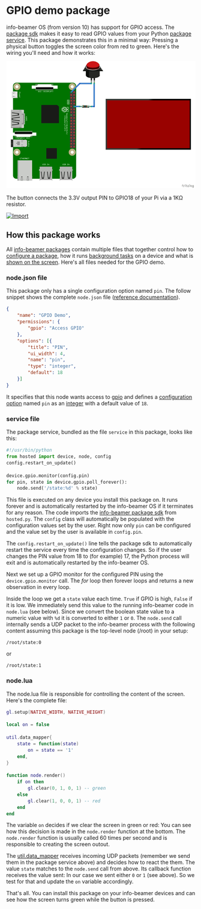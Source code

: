 # GPIO demo package

info-beamer OS (from version 10) has support for GPIO access. The
[package sdk](https://github.com/info-beamer/package-sdk)
makes it easy to read GPIO values from your Python
[package service](https://info-beamer.com/doc/package-services).
This package demonstrates this in a minimal way: Pressing a
physical button toggles the screen color from red to green.
Here's the wiring you'll need and how it works:

![Wiring](gpio18-button.gif)

The button connects the 3.3V output PIN to GPIO18 of your Pi
via a 1KΩ resistor.

[![Import](https://cdn.infobeamer.com/s/img/import.png)](https://info-beamer.com/use?url=https://github.com/info-beamer/package-gpio-demo)

## How this package works

All
[info-beamer packages](https://info-beamer.com/doc/building-packages)
contain multiple files that together control
how to
[configure a package](https://info-beamer.com/doc/package-reference#nodejson),
how it runs
[background tasks](https://info-beamer.com/doc/package-services)
on a device and what is
[shown on the screen](https://info-beamer.com/doc/info-beamer).
Here's all files needed for the GPIO demo.

### node.json file

This package only has a single configuration option named `pin`.
The follow snippet shows the complete
`node.json` file ([reference documentation](https://info-beamer.com/doc/package-reference#nodejson)).

```json
{
    "name": "GPIO Demo",
    "permissions": {
        "gpio": "Access GPIO"
    },
    "options": [{
        "title": "PIN",
        "ui_width": 4,
        "name": "pin",
        "type": "integer",
        "default": 18
    }]
}
```

It specifies that this node wants access to 
[gpio](https://info-beamer.com/doc/package-reference#nodepermissions)
and defines a
[configuration option](https://info-beamer.com/doc/package-reference#options)
named `pin` as an
[integer](https://info-beamer.com/doc/package-reference#optioninteger)
with a default value of `18`.

### service file

The package service, bundled as the file `service` in this package,
looks like this:

```python
#!/usr/bin/python
from hosted import device, node, config
config.restart_on_update()

device.gpio.monitor(config.pin)
for pin, state in device.gpio.poll_forever():
    node.send('/state:%d' % state)
```

This file is executed on any device you install this package on. It
runs forever and is automatically restarted by the info-beamer OS
if it terminates for any reason.
The code imports the
[info-beamer package sdk](https://github.com/info-beamer/package-sdk)
from `hosted.py`. The `config` class will automatically be populated with
the configuration values set by the user. Right now only `pin` can be
configured and the value set by the user is available in `config.pin`.

The `config.restart_on_update()` line tells the package sdk to
automatically restart the service every time the configuration changes.
So if the user changes the PIN value from 18 to (for example) 17, the
Python process will exit and is automatically restarted by the
info-beamer OS.

Next we set up a GPIO monitor for the configured PIN using the
`device.gpio.monitor` call. The _for_ loop then forever loops and
returns a new observation in every loop.

Inside the loop we get a `state` value each time. `True` if GPIO is
high, `False` if it is low. We immediately send this value to the
running info-beamer code in `node.lua` (see below). Since we convert
the boolean state value to a numeric value with `%d` it is converted
to either `1` or `0`. The `node.send` call internally sends a UDP packet
to the info-beamer process with the following content assuming this
package is the top-level node (/root) in your setup:

```
/root/state:0
```
or
```
/root/state:1
```

### node.lua

The node.lua file is responsible for controlling the content of the screen.
Here's the complete file:

```lua
gl.setup(NATIVE_WIDTH, NATIVE_HEIGHT)

local on = false

util.data_mapper{
    state = function(state)
        on = state == '1'
    end,
}

function node.render()
    if on then
        gl.clear(0, 1, 0, 1) -- green
    else
        gl.clear(1, 0, 0, 1) -- red
    end
end
```

The variable `on` decides if we clear the screen in green or red: You can see
how this decision is made in the `node.render` function at the bottom. The
`node.render` function is usually called 60 times per second and is responsible to
creating the screen outout.

The [util.data_mapper](https://info-beamer.com/doc/info-beamer#utildatamapperroutingtable)
receives incoming UDP packets (remember we send them in the package service above)
and decides how to react the them. The value `state` matches to the `node.send` call
from above. Its callback function receives the value sent: In our case we sent
either `0` or `1` (see above). So we test for that and update the `on` variable accordingly.

That's all. You can install this package on your info-beamer devices and can see how
the screen turns green while the button is pressed.

